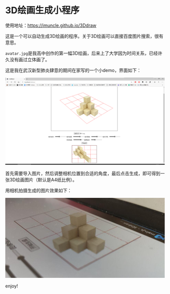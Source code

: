 # 3D绘画生成小程序

使用地址：https://imuncle.github.io/3Ddraw

这是一个可以自动生成3D绘画的程序。关于3D绘画可以直接百度图片搜索，很有意思。

`avatar.jpg`是我高中创作的第一幅3D绘画，后来上了大学因为时间关系，已经许久没有画过立体画了。

这是我在武汉新型肺炎肆意的期间在家写的一个小demo，界面如下：

![程序界面](program.png)

首先需要导入图片，然后调整相机位置到合适的角度，最后点击生成，即可得到一张3D绘画图片（默认是A4纸比例）。

用相机拍摄生成的图片效果如下：

![3D绘画效果](result.jpg)

enjoy!
